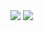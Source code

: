 <img src="https://github.com/musauyumaz/CSharp/blob/main/Gen%C3%A7ay%20Y%C4%B1ld%C4%B1z/A%E2%80%99dan%20Z%E2%80%99ye%20Temel%20C%23%2010%20Programlama%20E%C4%9Fitimi/40)%20C%23%20Temel%20Kurallar%C4%B1/Ekran%20g%C3%B6r%C3%BCnt%C3%BCs%C3%BC%202022-08-05%20172300.png" width="auto">
<img src="https://github.com/musauyumaz/CSharp/blob/main/Gen%C3%A7ay%20Y%C4%B1ld%C4%B1z/A%E2%80%99dan%20Z%E2%80%99ye%20Temel%20C%23%2010%20Programlama%20E%C4%9Fitimi/40)%20C%23%20Temel%20Kurallar%C4%B1/gosel-1.jpg" width="auto">
